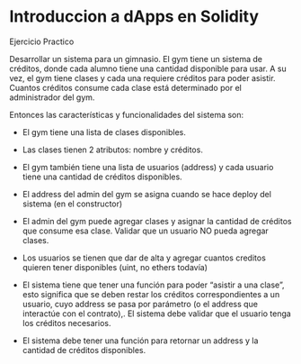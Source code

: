 # Introduccion a dApps en Solidity


Ejercicio Practico

Desarrollar un sistema para un gimnasio. El gym tiene un sistema de créditos, donde cada alumno tiene una cantidad disponible para usar. A su vez, el gym tiene clases y cada una requiere créditos para poder asistir. Cuantos créditos consume cada clase está determinado por el administrador del gym.

Entonces las características y funcionalidades del sistema son:

- El gym tiene una lista de clases disponibles.

- Las clases tienen 2 atributos: nombre y créditos.

- El gym también tiene una lista de usuarios (address) y cada usuario tiene una cantidad de créditos disponibles.

- El address del admin del gym se asigna cuando se hace deploy del sistema (en el constructor)

- El admin del gym puede agregar clases y asignar la cantidad de créditos que consume esa clase. Validar que un usuario NO pueda agregar clases.

- Los usuarios se tienen que dar de alta y agregar cuantos creditos quieren tener disponibles (uint, no ethers todavía)

- El sistema tiene que tener una función para poder “asistir a una clase”, esto significa que se deben restar los créditos correspondientes a un usuario, cuyo address se pasa por parámetro (o el address que interactúe con el contrato),. El sistema debe validar que el usuario tenga los créditos necesarios.

- El sistema debe tener una función para retornar un address y la cantidad de créditos disponibles. 
